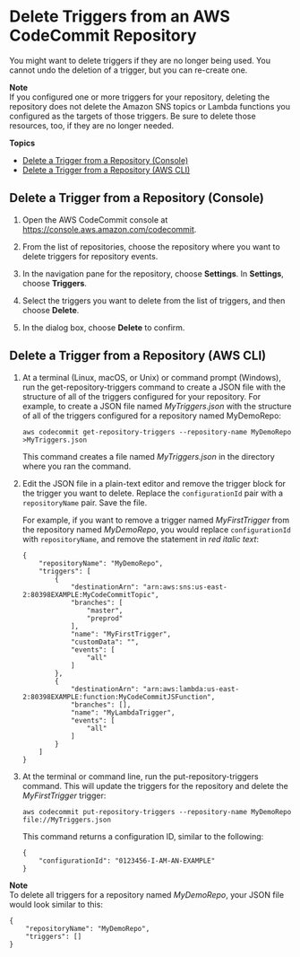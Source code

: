 # Delete Triggers from an AWS CodeCommit Repository<a name="how-to-notify-delete"></a>

You might want to delete triggers if they are no longer being used\. You cannot undo the deletion of a trigger, but you can re\-create one\.

**Note**  
If you configured one or more triggers for your repository, deleting the repository does not delete the Amazon SNS topics or Lambda functions you configured as the targets of those triggers\. Be sure to delete those resources, too, if they are no longer needed\.

**Topics**
+ [Delete a Trigger from a Repository \(Console\)](#how-to-notify-delete-console)
+ [Delete a Trigger from a Repository \(AWS CLI\)](#how-to-notify-delete-cli)

## Delete a Trigger from a Repository \(Console\)<a name="how-to-notify-delete-console"></a>

1. Open the AWS CodeCommit console at [https://console\.aws\.amazon\.com/codecommit](https://console.aws.amazon.com/codecommit)\.

1. From the list of repositories, choose the repository where you want to delete triggers for repository events\.

1. In the navigation pane for the repository, choose **Settings**\. In **Settings**, choose **Triggers**\.

1. Select the triggers you want to delete from the list of triggers, and then choose **Delete**\.

1. In the dialog box, choose **Delete** to confirm\.

## Delete a Trigger from a Repository \(AWS CLI\)<a name="how-to-notify-delete-cli"></a>

1. At a terminal \(Linux, macOS, or Unix\) or command prompt \(Windows\), run the get\-repository\-triggers command to create a JSON file with the structure of all of the triggers configured for your repository\. For example, to create a JSON file named *MyTriggers\.json* with the structure of all of the triggers configured for a repository named MyDemoRepo:

   ```
   aws codecommit get-repository-triggers --repository-name MyDemoRepo >MyTriggers.json
   ```

   This command creates a file named *MyTriggers\.json* in the directory where you ran the command\.

1. Edit the JSON file in a plain\-text editor and remove the trigger block for the trigger you want to delete\. Replace the `configurationId` pair with a `repositoryName` pair\. Save the file\.

   For example, if you want to remove a trigger named *MyFirstTrigger* from the repository named *MyDemoRepo*, you would replace `configurationId` with `repositoryName`, and remove the statement in *red italic text*:

   ```
   {
       "repositoryName": "MyDemoRepo", 
       "triggers": [
           {
               "destinationArn": "arn:aws:sns:us-east-2:80398EXAMPLE:MyCodeCommitTopic", 
               "branches": [
                   "master", 
                   "preprod"
               ], 
               "name": "MyFirstTrigger", 
               "customData": "", 
               "events": [
                   "all"
               ]
           }, 
           {
               "destinationArn": "arn:aws:lambda:us-east-2:80398EXAMPLE:function:MyCodeCommitJSFunction", 
               "branches": [], 
               "name": "MyLambdaTrigger", 
               "events": [
                   "all"
               ]
           }  
       ]
   }
   ```

1. At the terminal or command line, run the put\-repository\-triggers command\. This will update the triggers for the repository and delete the *MyFirstTrigger* trigger:

   ```
   aws codecommit put-repository-triggers --repository-name MyDemoRepo file://MyTriggers.json
   ```

   This command returns a configuration ID, similar to the following:

   ```
   {
       "configurationId": "0123456-I-AM-AN-EXAMPLE"
   }
   ```
**Note**  
To delete all triggers for a repository named *MyDemoRepo*, your JSON file would look similar to this:  

   ```
   {
       "repositoryName": "MyDemoRepo",
       "triggers": []
   }
   ```